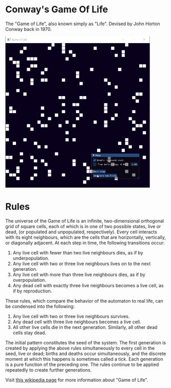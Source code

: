 # Conway's Game Of Life
  The "Game of Life", also known simply as "Life". Devised by John Horton Conway back in 1970.
  
  <img src="https://raw.githubusercontent.com/Lackym/conway-game-of-life/master/game-of-life-preview.gif" alt="drawing" width="450"/>

# Rules

  The universe of the Game of Life is an infinite, two-dimensional orthogonal grid of square cells, each of which is in one of two possible states, live or dead, (or populated and unpopulated, respectively). Every cell interacts with its eight neighbours, which are the cells that are horizontally, vertically, or diagonally adjacent. At each step in time, the following transitions occur:

1) Any live cell with fewer than two live neighbours dies, as if by underpopulation.
2) Any live cell with two or three live neighbours lives on to the next generation.
3) Any live cell with more than three live neighbours dies, as if by overpopulation.
4) Any dead cell with exactly three live neighbours becomes a live cell, as if by reproduction.

These rules, which compare the behavior of the automaton to real life, can be condensed into the following:

1) Any live cell with two or three live neighbours survives.
2) Any dead cell with three live neighbours becomes a live cell.
3) All other live cells die in the next generation. Similarly, all other dead cells stay dead.

  The initial pattern constitutes the seed of the system. The first generation is created by applying the above rules simultaneously to every cell in the seed, live or dead; births and deaths occur simultaneously, and the discrete moment at which this happens is sometimes called a tick. Each generation is a pure function of the preceding one. The rules continue to be applied repeatedly to create further generations.

Visit [this wikipedia page](https://en.wikipedia.org/wiki/Conway%27s_Game_of_Life) for more information about "Game of Life".
